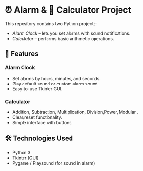 # ⏰ Alarm & 🧮 Calculator Project  

This repository contains two Python projects:  
- *Alarm Clock* – lets you set alarms with sound notifications.  
- *Calculator* – performs basic arithmetic operations.  

## 🚀 Features  

### Alarm Clock  
- Set alarms by hours, minutes, and seconds.  
- Play default sound or custom alarm sound.  
- Easy-to-use Tkinter GUI.  

### Calculator  
- Addition, Subtraction, Multiplication, Division,Power, Modular . 
- Clear/reset functionality.  
- Simple interface with buttons.  

## 🛠 Technologies Used  
- Python 3  
- Tkinter (GUI)  
- Pygame / Playsound (for sound in alarm)

